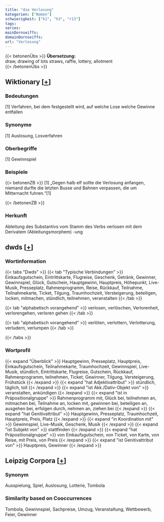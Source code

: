 ```yaml
---
title: "die Verlosung"
kategorien: ["Nomen"]
schwierigkeit: ["k1", "h3", "r13"]
tags:
series:
mainDornseiffs:
domainDornseiffs:
url: "Verlosung"
---
```


{{< betonenÜbs >}}
**Übersetzung:**  
draw, drawing of lots straws, raffle, lottery, allotment  
{{< /betonenÜbs >}}

## Wiktionary [[+](https://de.wiktionary.org/wiki/Verlosung)]

### Bedeutungen
[1] Verfahren, bei dem festgestellt wird, auf welche Lose welche Gewinne entfallen  

### Synonyme
[1] Auslosung, Losverfahren  

### Oberbegriffe
[1] Gewinnspiel  

### Beispiele
{{< betonenZB >}}
[1] „Gegen halb elf sollte die Verlosung anfangen, niemand durfte die letzten Busse und Bahnen verpassen, die um Mitternacht fuhren.“[1]  

{{< /betonenZB >}}
### Herkunft
Ableitung des Substantivs vom Stamm des Verbs verlosen mit dem Derivatem (Ableitungsmorphem) -ung  



## dwds [[+](https://www.dwds.de/wb/Verlosung)]

### Wortinformation
{{< tabs "Dwds" >}}
{{< tab "Typische Verbindungen" >}}
Einkaufsgutschein, Eintrittskarte, Flugreise, Geschenk, Getränk, Gewinner, Gewinnspiel, Glück, Gutschein, Hauptgewinn, Hauptpreis, Höhepunkt, Live-Musik, Presseplatz, Rahmenprogramm, Reise, Rückkauf, Teilnahme, Teilnahmekarte, Ticket, Tilgung, Traumhochzeit, Versteigerung, beteiligen, locken, mitmachen, stündlich, teilnehmen, veranstalten
{{< /tab >}}

{{< tab "alphabetisch vorangehend" >}}
verlosen, verlöschen, Verlorenheit, verlorengehen, verloren gehen
{{< /tab >}}

{{< tab "alphabetisch vorangehend" >}}
verlöten, verlottern, Verlotterung, verludern, verlumpen
{{< /tab >}}

{{< /tabs >}}

### Wortprofil
{{< expand "Überblick" >}} Hauptgewinn, Presseplatz, Hauptpreis, Einkaufsgutschein, Teilnahmekarte, Traumhochzeit, Gewinnspiel, Live-Musik, stündlich, Eintrittskarte, Flugreise, Gutschein, Rückkauf, Rahmenprogramm, teilnehmen, Ticket, Gewinner, Tilgung, Versteigerung, Frühstück {{< /expand >}}
{{< expand "hat Adjektivattribut" >}} stündlich, täglich, toll {{< /expand >}}
{{< expand "ist Akk./Dativ-Objekt von" >}} veranstalten, ankündigen {{< /expand >}}
{{< expand "ist in Präpositionalgruppe" >}} Rahmenprogramm mit, Glück bei, teilnehmen an, mitmachen bei, Teilnahme an, locken mit, gewinnen bei, beteiligen an, ausgehen bei, erfolgen durch, nehmen an, ziehen bei {{< /expand >}}
{{< expand "hat Genitivattribut" >}} Hauptgewinn, Presseplatz, Traumhochzeit, Hauptpreis, Preis, Platz {{< /expand >}}
{{< expand "in Koordination mit" >}} Gewinnspiel, Live-Musik, Geschenk, Musik {{< /expand >}}
{{< expand "ist Subjekt von" >}} stattfinden {{< /expand >}}
{{< expand "hat Präpositionalgruppe" >}} von Einkaufsgutschein, von Ticket, von Karte, von Reise, mit Preis, von Preis {{< /expand >}}
{{< expand "ist Genitivattribut von" >}} Hauptpreis, Gewinner {{< /expand >}}

## Leipzig Corpora [[+](https://corpora.uni-leipzig.de/en/res?word=Verlosung&corpusId=deu_newscrawl-public_2018)]


### Synonym
Ausspielung, Spiel, Auslosung, Lotterie, Tombola


### Similarity based on Cooccurrences
Tombola, Gewinnspiel, Sachpreise, Umzug, Veranstaltung, Wettbewerb, Feier, Gewinner

